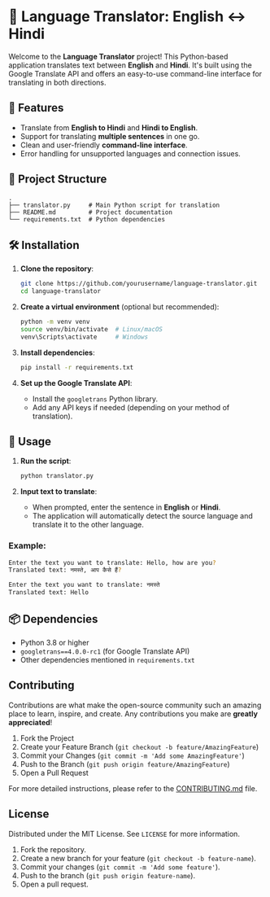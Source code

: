 # 📝 Language Translator: English ↔ Hindi

Welcome to the **Language Translator** project! This Python-based application translates text between **English** and **Hindi**. It's built using the Google Translate API and offers an easy-to-use command-line interface for translating in both directions.

## 🔧 Features
- Translate from **English to Hindi** and **Hindi to English**.
- Support for translating **multiple sentences** in one go.
- Clean and user-friendly **command-line interface**.
- Error handling for unsupported languages and connection issues.

## 📂 Project Structure
```
.
├── translator.py     # Main Python script for translation
├── README.md         # Project documentation
└── requirements.txt  # Python dependencies
```

## 🛠️ Installation

1. **Clone the repository**:
    ```bash
    git clone https://github.com/yourusername/language-translator.git
    cd language-translator
    ```

2. **Create a virtual environment** (optional but recommended):
    ```bash
    python -m venv venv
    source venv/bin/activate  # Linux/macOS
    venv\Scripts\activate     # Windows
    ```

3. **Install dependencies**:
    ```bash
    pip install -r requirements.txt
    ```

4. **Set up the Google Translate API**:
   - Install the `googletrans` Python library.
   - Add any API keys if needed (depending on your method of translation).

## 🚀 Usage

1. **Run the script**:
    ```bash
    python translator.py
    ```

2. **Input text to translate**:
   - When prompted, enter the sentence in **English** or **Hindi**.
   - The application will automatically detect the source language and translate it to the other language.

### Example:
```bash
Enter the text you want to translate: Hello, how are you?
Translated text: नमस्ते, आप कैसे हैं?

Enter the text you want to translate: नमस्ते
Translated text: Hello
```

## 📦 Dependencies

- Python 3.8 or higher
- `googletrans==4.0.0-rc1` (for Google Translate API)
- Other dependencies mentioned in `requirements.txt`


## Contributing

Contributions are what make the open-source community such an amazing place to learn, inspire, and create. Any contributions you make are **greatly appreciated**!

1. Fork the Project
2. Create your Feature Branch (`git checkout -b feature/AmazingFeature`)
3. Commit your Changes (`git commit -m 'Add some AmazingFeature'`)
4. Push to the Branch (`git push origin feature/AmazingFeature`)
5. Open a Pull Request

For more detailed instructions, please refer to the [CONTRIBUTING.md](CONTRIBUTING.md) file.

## License

Distributed under the MIT License. See `LICENSE` for more information.

1. Fork the repository.
2. Create a new branch for your feature (`git checkout -b feature-name`).
3. Commit your changes (`git commit -m 'Add some feature'`).
4. Push to the branch (`git push origin feature-name`).
5. Open a pull request.
